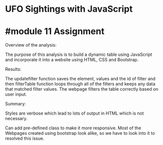 # UFO Sightings with JavaScript 
# #module 11 Assignment


Overview of the analysis:

The purpose of this analysis is to build a dynamic table using JavaScript and incorporate it into a website using HTML, CSS and Bootstrap. 


Results:

The updatefilter function saves the element, values and the id of filter and then filterTable function loops through all of the filters and keeps any data that matched filter values. 
The webpage filters the table correctly based on user input. 

Summary:

Styles are verbose which lead to lots of output in HTML which is not necessary. 

Can add pre-defined class to make it more responsive. 
Most of the Webpages created using bootstrap look alike, so we have to look into it to resolved this issue. 

